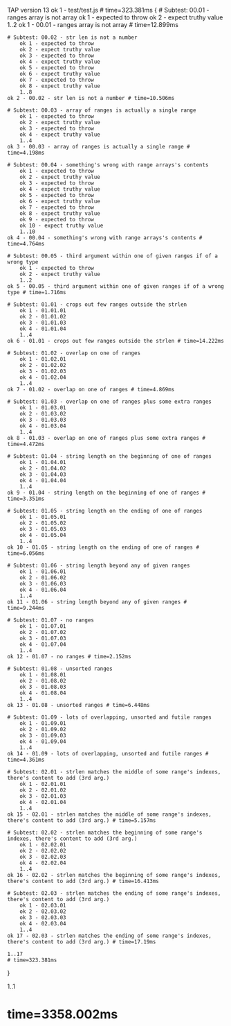 TAP version 13
ok 1 - test/test.js # time=323.381ms {
    # Subtest: 00.01 - ranges array is not array
        ok 1 - expected to throw
        ok 2 - expect truthy value
        1..2
    ok 1 - 00.01 - ranges array is not array # time=12.899ms
    
    # Subtest: 00.02 - str len is not a number
        ok 1 - expected to throw
        ok 2 - expect truthy value
        ok 3 - expected to throw
        ok 4 - expect truthy value
        ok 5 - expected to throw
        ok 6 - expect truthy value
        ok 7 - expected to throw
        ok 8 - expect truthy value
        1..8
    ok 2 - 00.02 - str len is not a number # time=10.506ms
    
    # Subtest: 00.03 - array of ranges is actually a single range
        ok 1 - expected to throw
        ok 2 - expect truthy value
        ok 3 - expected to throw
        ok 4 - expect truthy value
        1..4
    ok 3 - 00.03 - array of ranges is actually a single range # time=4.198ms
    
    # Subtest: 00.04 - something's wrong with range arrays's contents
        ok 1 - expected to throw
        ok 2 - expect truthy value
        ok 3 - expected to throw
        ok 4 - expect truthy value
        ok 5 - expected to throw
        ok 6 - expect truthy value
        ok 7 - expected to throw
        ok 8 - expect truthy value
        ok 9 - expected to throw
        ok 10 - expect truthy value
        1..10
    ok 4 - 00.04 - something's wrong with range arrays's contents # time=4.764ms
    
    # Subtest: 00.05 - third argument within one of given ranges if of a wrong type
        ok 1 - expected to throw
        ok 2 - expect truthy value
        1..2
    ok 5 - 00.05 - third argument within one of given ranges if of a wrong type # time=1.716ms
    
    # Subtest: 01.01 - crops out few ranges outside the strlen
        ok 1 - 01.01.01
        ok 2 - 01.01.02
        ok 3 - 01.01.03
        ok 4 - 01.01.04
        1..4
    ok 6 - 01.01 - crops out few ranges outside the strlen # time=14.222ms
    
    # Subtest: 01.02 - overlap on one of ranges
        ok 1 - 01.02.01
        ok 2 - 01.02.02
        ok 3 - 01.02.03
        ok 4 - 01.02.04
        1..4
    ok 7 - 01.02 - overlap on one of ranges # time=4.869ms
    
    # Subtest: 01.03 - overlap on one of ranges plus some extra ranges
        ok 1 - 01.03.01
        ok 2 - 01.03.02
        ok 3 - 01.03.03
        ok 4 - 01.03.04
        1..4
    ok 8 - 01.03 - overlap on one of ranges plus some extra ranges # time=4.472ms
    
    # Subtest: 01.04 - string length on the beginning of one of ranges
        ok 1 - 01.04.01
        ok 2 - 01.04.02
        ok 3 - 01.04.03
        ok 4 - 01.04.04
        1..4
    ok 9 - 01.04 - string length on the beginning of one of ranges # time=3.351ms
    
    # Subtest: 01.05 - string length on the ending of one of ranges
        ok 1 - 01.05.01
        ok 2 - 01.05.02
        ok 3 - 01.05.03
        ok 4 - 01.05.04
        1..4
    ok 10 - 01.05 - string length on the ending of one of ranges # time=6.056ms
    
    # Subtest: 01.06 - string length beyond any of given ranges
        ok 1 - 01.06.01
        ok 2 - 01.06.02
        ok 3 - 01.06.03
        ok 4 - 01.06.04
        1..4
    ok 11 - 01.06 - string length beyond any of given ranges # time=9.244ms
    
    # Subtest: 01.07 - no ranges
        ok 1 - 01.07.01
        ok 2 - 01.07.02
        ok 3 - 01.07.03
        ok 4 - 01.07.04
        1..4
    ok 12 - 01.07 - no ranges # time=2.152ms
    
    # Subtest: 01.08 - unsorted ranges
        ok 1 - 01.08.01
        ok 2 - 01.08.02
        ok 3 - 01.08.03
        ok 4 - 01.08.04
        1..4
    ok 13 - 01.08 - unsorted ranges # time=6.448ms
    
    # Subtest: 01.09 - lots of overlapping, unsorted and futile ranges
        ok 1 - 01.09.01
        ok 2 - 01.09.02
        ok 3 - 01.09.03
        ok 4 - 01.09.04
        1..4
    ok 14 - 01.09 - lots of overlapping, unsorted and futile ranges # time=4.361ms
    
    # Subtest: 02.01 - strlen matches the middle of some range's indexes, there's content to add (3rd arg.)
        ok 1 - 02.01.01
        ok 2 - 02.01.02
        ok 3 - 02.01.03
        ok 4 - 02.01.04
        1..4
    ok 15 - 02.01 - strlen matches the middle of some range's indexes, there's content to add (3rd arg.) # time=5.157ms
    
    # Subtest: 02.02 - strlen matches the beginning of some range's indexes, there's content to add (3rd arg.)
        ok 1 - 02.02.01
        ok 2 - 02.02.02
        ok 3 - 02.02.03
        ok 4 - 02.02.04
        1..4
    ok 16 - 02.02 - strlen matches the beginning of some range's indexes, there's content to add (3rd arg.) # time=16.413ms
    
    # Subtest: 02.03 - strlen matches the ending of some range's indexes, there's content to add (3rd arg.)
        ok 1 - 02.03.01
        ok 2 - 02.03.02
        ok 3 - 02.03.03
        ok 4 - 02.03.04
        1..4
    ok 17 - 02.03 - strlen matches the ending of some range's indexes, there's content to add (3rd arg.) # time=17.19ms
    
    1..17
    # time=323.381ms
}

1..1
# time=3358.002ms
